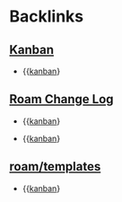 
# Backlinks
## [Kanban](<Kanban.md>)
- {{[kanban](<kanban.md>)}

## [Roam Change Log](<Roam Change Log.md>)
- {{[kanban](<kanban.md>)}

- {{[kanban](<kanban.md>)}

## [roam/templates](<roam/templates.md>)
- {{[kanban](<kanban.md>)}

